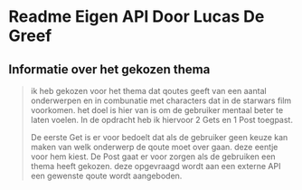 # Readme Eigen API Door Lucas De Greef

## Informatie over het gekozen thema
  >ik heb gekozen voor het thema dat qoutes geeft van een aantal onderwerpen en in combunatie met characters dat in de starwars film voorkomen.
  >het doel is hier van is om de gebruiker mentaal beter te laten voelen.
  >In de opdracht heb ik hiervoor 2 Gets en 1 Post toegpast.
  >
  >De eerste Get is er voor bedoelt dat als de gebruiker geen keuze kan maken van welk onderwerp de qoute moet over gaan. deze eentje voor hem kiest.
  >De Post gaat er voor zorgen als de gebruiken een thema heeft gekozen. deze opgevraagd wordt aan een externe API een gewenste qoute wordt aangeboden.
  > 
